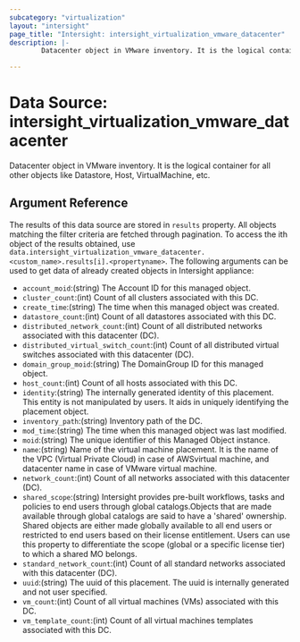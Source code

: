 ```yaml
---
subcategory: "virtualization"
layout: "intersight"
page_title: "Intersight: intersight_virtualization_vmware_datacenter"
description: |-
        Datacenter object in VMware inventory. It is the logical container for all other objects like Datastore, Host, VirtualMachine, etc.

---
```


# Data Source: intersight_virtualization_vmware_datacenter
Datacenter object in VMware inventory. It is the logical container for all other objects like Datastore, Host, VirtualMachine, etc.
## Argument Reference
The results of this data source are stored in `results` property.
All objects matching the filter criteria are fetched through pagination.
To access the ith object of the results obtained, use `data.intersight_virtualization_vmware_datacenter.<custom_name>.results[i].<propertyname>`.
The following arguments can be used to get data of already created objects in Intersight appliance:
* `account_moid`:(string) The Account ID for this managed object. 
* `cluster_count`:(int) Count of all clusters associated with this DC. 
* `create_time`:(string) The time when this managed object was created. 
* `datastore_count`:(int) Count of all datastores associated with this DC. 
* `distributed_network_count`:(int) Count of all distributed networks associated with this datacenter (DC). 
* `distributed_virtual_switch_count`:(int) Count of all distributed virtual switches associated with this datacenter (DC). 
* `domain_group_moid`:(string) The DomainGroup ID for this managed object. 
* `host_count`:(int) Count of all hosts associated with this DC. 
* `identity`:(string) The internally generated identity of this placement. This entity is not manipulated by users. It aids in uniquely identifying the placement object. 
* `inventory_path`:(string) Inventory path of the DC. 
* `mod_time`:(string) The time when this managed object was last modified. 
* `moid`:(string) The unique identifier of this Managed Object instance. 
* `name`:(string) Name of the virtual machine placement. It is the name of the VPC (Virtual Private Cloud) in case of AWSvirtual machine, and datacenter name in case of VMware virtual machine. 
* `network_count`:(int) Count of all networks associated with this datacenter (DC). 
* `shared_scope`:(string) Intersight provides pre-built workflows, tasks and policies to end users through global catalogs.Objects that are made available through global catalogs are said to have a 'shared' ownership. Shared objects are either made globally available to all end users or restricted to end users based on their license entitlement. Users can use this property to differentiate the scope (global or a specific license tier) to which a shared MO belongs. 
* `standard_network_count`:(int) Count of all standard networks associated with this datacenter (DC). 
* `uuid`:(string) The uuid of this placement. The uuid is internally generated and not user specified. 
* `vm_count`:(int) Count of all virtual machines (VMs) associated with this DC. 
* `vm_template_count`:(int) Count of all virtual machines templates associated with this DC. 
 
